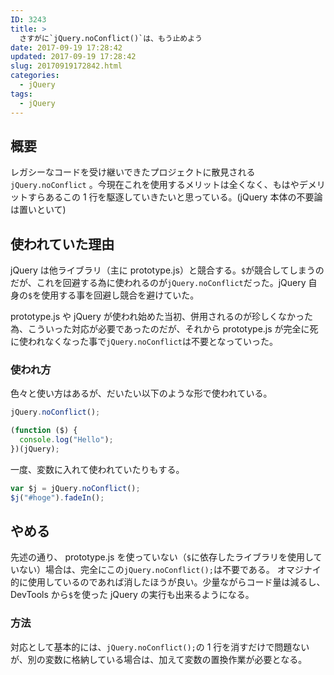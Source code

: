 ```yaml
---
ID: 3243
title: >
  さすがに`jQuery.noConflict()`は、もう止めよう
date: 2017-09-19 17:28:42
updated: 2017-09-19 17:28:42
slug: 20170919172842.html
categories:
  - jQuery
tags:
  - jQuery
---
```


## 概要

レガシーなコードを受け継いできたプロジェクトに散見される `jQuery.noConflict` 。今現在これを使用するメリットは全くなく、もはやデメリットすらあるこの 1 行を駆逐していきたいと思っている。(jQuery 本体の不要論は置いといて)

<!--more-->

## 使われていた理由

jQuery は他ライブラリ（主に prototype.js）と競合する。`$`が競合してしまうのだが、これを回避する為に使われるのが`jQuery.noConflict`だった。jQuery 自身の`$`を使用する事を回避し競合を避けていた。

prototype.js や jQuery が使われ始めた当初、併用されるのが珍しくなかった為、こういった対応が必要であったのだが、それから prototype.js が完全に死に使われなくなった事で`jQuery.noConflict`は不要となっていった。

### 使われ方

色々と使い方はあるが、だいたい以下のような形で使われている。

```js
jQuery.noConflict();

(function ($) {
  console.log("Hello");
})(jQuery);
```

一度、変数に入れて使われていたりもする。

```js
var $j = jQuery.noConflict();
$j("#hoge").fadeIn();
```

## やめる

先述の通り、 prototype.js を使っていない（`$`に依存したライブラリを使用していない）場合は、完全にこの`jQuery.noConflict();`は不要である。
オマジナイ的に使用しているのであれば消したほうが良い。少量ながらコード量は減るし、DevTools から`$`を使った jQuery の実行も出来るようになる。

### 方法

対応として基本的には、`jQuery.noConflict();`の 1 行を消すだけで問題ないが、別の変数に格納している場合は、加えて変数の置換作業が必要となる。
